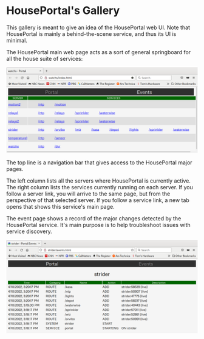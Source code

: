 # HousePortal's Gallery

This gallery is meant to give an idea of the HousePortal web UI. Note that HousePortal is mainly a behind-the-scene service, and thus its UI is minimal.

The HousePortal main web page acts as a sort of general springboard for all the house suite of services:

![HousePortal Main Page](https://raw.githubusercontent.com/pascal-fb-martin/houseportal/master/gallery/main-page.png)

The top line is a navigation bar that gives access to the HousePortal major pages.

The left column lists all the servers where HousePortal is currently active. The right column lists the services currently running on each server. If you follow a server link, you will arrive to the same page, but from the perspective of that selected server. If you follow a service link, a new tab opens that shows this service's main page.

The event page shows a record of the major changes detected by the HousePortal service. It's main purpose is to help troubleshoot issues with service discovery.

![HousePortal Event Page](https://raw.githubusercontent.com/pascal-fb-martin/houseportal/master/gallery/event-page.png)


